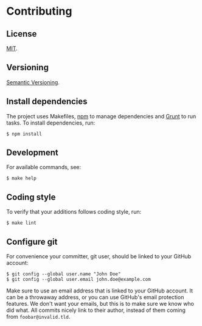 Contributing
=====

License
-----

[MIT](https://raw.github.com/gocom/pinceau/master/LICENSE).

Versioning
----

[Semantic Versioning](https://semver.org/).

Install dependencies
----

The project uses Makefiles, [npm](https://nodejs.org/) to manage dependencies and [Grunt](https://gruntjs.com/) to run
tasks. To install dependencies, run:

```
$ npm install
```

Development
-----

For available commands, see:

```
$ make help
```

Coding style
-----

To verify that your additions follows coding style, run:

```
$ make lint
```

Configure git
-----

For convenience your committer, git user, should be linked to your GitHub account:

```
$ git config --global user.name "John Doe"
$ git config --global user.email john.doe@example.com
```

Make sure to use an email address that is linked to your GitHub account. It can be a throwaway address, or you can
use GitHub's email protection features. We don't want your emails, but this is to make sure we know who did what. All
commits nicely link to their author, instead of them coming from ``foobar@invalid.tld``.
